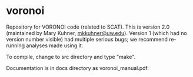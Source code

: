# voronoi
Repository for VORONOI code (related to SCAT).  This is version 2.0
(maintained by Mary Kuhner, mkkuhner@uw.edu).  Version 1 (which had no
version number visible) had multiple serious bugs; we recommend
re-running analyses made using it.

To compile, change to src directory and type "make".

Documentation is in docs directory as voronoi_manual.pdf.
